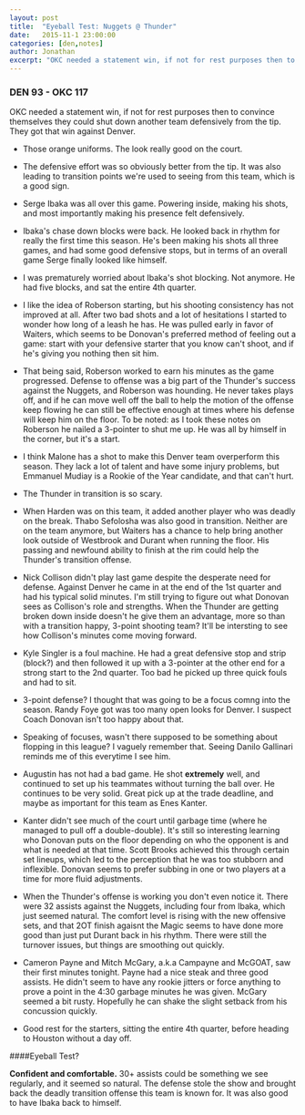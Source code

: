 ```yaml
---
layout: post
title:  "Eyeball Test: Nuggets @ Thunder"
date:   2015-11-1 23:00:00
categories: [den,notes]
author: Jonathan
excerpt: "OKC needed a statement win, if not for rest purposes then to convince themselves they could shut down another team defensively from the tip. They got that win against Denver..."
---
```


### DEN 93 - OKC 117

OKC needed a statement win, if not for rest purposes then to convince themselves they could shut down another team defensively from the tip. They got that win against Denver.

- Those orange uniforms. The look really good on the court.

- The defensive effort was so obviously better from the tip. It was also leading to transition points we're used to seeing from this team, which is a good sign.

- Serge Ibaka was all over this game. Powering inside, making his shots, and most importantly making his presence felt defensively.

- Ibaka's chase down blocks were back. He looked back in rhythm for really the first time this season. He's been making his shots all three games, and had some good defensive stops, but in terms of an overall game Serge finally looked like himself.

- I was prematurely worried about Ibaka's shot blocking. Not anymore. He had five blocks, and sat the entire 4th quarter.

- I like the idea of Roberson starting, but his shooting consistency has not improved at all. After two bad shots and a lot of hesitations I started to wonder how long of a leash he has. He was pulled early in favor of Waiters, which seems to be Donovan's preferred method of feeling out a game: start with your defensive starter that you know can't shoot, and if he's giving you nothing then sit him.

- That being said, Roberson worked to earn his minutes as the game progressed. Defense to offense was a big part of the Thunder's success against the Nuggets, and Roberson was hounding. He never takes plays off, and if he can move well off the ball to help the motion of the offense keep flowing he can still be effective enough at times where his defense will keep him on the floor. To be noted: as I took these notes on Roberson he nailed a 3-pointer to shut me up. He was all by himself in the corner, but it's a start.

- I think Malone has a shot to make this Denver team overperform this season. They lack a lot of talent and have some injury problems, but Emmanuel Mudiay is a Rookie of the Year candidate, and that can't hurt.

- The Thunder in transition is so scary.

- When Harden was on this team, it added another player who was deadly on the break. Thabo Sefolosha was also good in transition. Neither are on the team anymore, but Waiters has a chance to help bring another look outside of Westbrook and Durant when running the floor. His passing and newfound ability to finish at the rim could help the Thunder's transition offense.

- Nick Collison didn't play last game despite the desperate need for defense. Against Denver he came in at the end of the 1st quarter and had his typical solid minutes. I'm still trying to figure out what Donovan sees as Collison's role and strengths. When the Thunder are getting broken down inside doesn't he give them an advantage, more so than with a transition happy, 3-point shooting team? It'll be intersting to see how Collison's minutes come moving forward.

- Kyle Singler is a foul machine. He had a great defensive stop and strip (block?) and then followed it up with a 3-pointer at the other end for a strong start to the 2nd quarter. Too bad he picked up three quick fouls and had to sit.

- 3-point defense? I thought that was going to be a focus comng into the season. Randy Foye got was too many open looks for Denver. I suspect Coach Donovan isn't too happy about that.

- Speaking of focuses, wasn't there supposed to be something about flopping in this league? I vaguely remember that. Seeing Danilo Gallinari reminds me of this everytime I see him.

- Augustin has not had a bad game. He shot **extremely** well, and continued to set up his teammates without turning the ball over. He continues to be very solid. Great pick up at the trade deadline, and maybe as important for this team as Enes Kanter.

- Kanter didn't see much of the court until garbage time (where he managed to pull off a double-double). It's still so interesting learning who Donovan puts on the floor depending on who the opponent is and what is needed at that time. Scott Brooks achieved this through certain set lineups, which led to the perception that he was too stubborn and inflexible. Donovan seems to prefer subbing in one or two players at a time for more fluid adjustments.

- When the Thunder's offense is working you don't even notice it. There were 32 assists against the Nuggets, including four from Ibaka, which just seemed natural. The comfort level is rising with the new offensive sets, and that 2OT finish agaisnt the Magic seems to have done more good than just put Durant back in his rhythm. There were still the turnover issues, but things are smoothing out quickly.

- Cameron Payne and Mitch McGary, a.k.a Campayne and McGOAT, saw their first minutes tonight. Payne had a nice steak and three good assists. He didn't seem to have any rookie jitters or force anything to prove a point in the 4:30 garbage minutes he was given. McGary seemed a bit rusty. Hopefully he can shake the slight setback from his concussion quickly.

- Good rest for the starters, sitting the entire 4th quarter, before heading to Houston without a day off.

####Eyeball Test?

**Confident and comfortable.** 30+ assists could be something we see regularly, and it seemed so natural. The defense stole the show and brought back the deadly transition offense this team is known for. It was also good to have Ibaka back to himself.